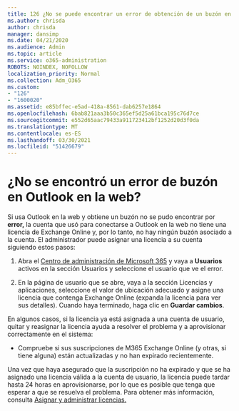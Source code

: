 ```yaml
---
title: 126 ¿No se puede encontrar un error de obtención de un buzón en OWA?
ms.author: chrisda
author: chrisda
manager: dansimp
ms.date: 04/21/2020
ms.audience: Admin
ms.topic: article
ms.service: o365-administration
ROBOTS: NOINDEX, NOFOLLOW
localization_priority: Normal
ms.collection: Adm_O365
ms.custom:
- "126"
- "1600020"
ms.assetid: e85bffec-e5ad-418a-8561-dab6257e1864
ms.openlocfilehash: 6bab821aaa3b50c365ef5d25a61bca195c76d7ce
ms.sourcegitcommit: e552d65aac79433a911723412bf1252d20d3f0da
ms.translationtype: MT
ms.contentlocale: es-ES
ms.lasthandoff: 03/30/2021
ms.locfileid: "51426679"
---
```

# <a name="getting-a-mailbox-not-found-error-in-outlook-on-the-web"></a>¿No se encontró un error de buzón en Outlook en la web?

Si usa Outlook en la web y obtiene un buzón no se pudo encontrar por **error,** la cuenta que usó para conectarse a Outlook en la web no tiene una licencia de Exchange Online y, por lo tanto, no hay ningún buzón asociado a la cuenta. El administrador puede asignar una licencia a su cuenta siguiendo estos pasos:

1. Abra el [Centro de administración de Microsoft 365](https://portal.office.com/adminportal/home#/homepage) y vaya a **Usuarios** activos en la sección Usuarios y seleccione el usuario que ve el error. 

2. En la página de usuario  que se abre, vaya  a la sección Licencias y aplicaciones, seleccione el valor de ubicación adecuado y asigne una licencia que contenga Exchange Online (expanda la licencia para ver sus detalles). Cuando haya terminado, haga clic en **Guardar cambios**.

En algunos casos, si la licencia ya está asignada a una cuenta de usuario, quitar y reasignar la licencia ayuda a resolver el problema y a aprovisionar correctamente en el sistema: 

- Compruebe si sus suscripciones de M365 Exchange Online (y otras, si tiene alguna) están actualizadas y no han expirado recientemente.

Una vez que haya asegurado que la suscripción no ha expirado y que se ha asignado una licencia válida a la cuenta de usuario, la licencia puede tardar hasta 24 horas en aprovisionarse, por lo que es posible que tenga que esperar a que se resuelva el problema. Para obtener más información, consulta [Asignar y administrar licencias.](https://docs.microsoft.com/deployoffice/overview-licensing-activation-microsoft-365-apps#assign-and-manage-licenses)